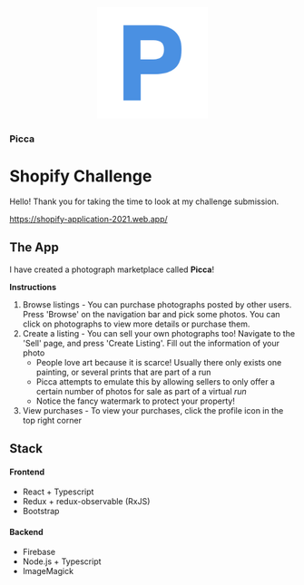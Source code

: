 <p align="center">
    <img height='196' src="design/export/Logo256.png">
    <h3>Picca</h3>
</p>

# Shopify Challenge

Hello! Thank you for taking the time to look at my challenge submission.

https://shopify-application-2021.web.app/

## The App

I have created a photograph marketplace called **Picca**!

**Instructions**
1. Browse listings - You can purchase photographs posted by other users. Press 'Browse' on the navigation bar and pick some photos. You can click on photographs to view more details or purchase them.
2. Create a listing - You can sell your own photographs too! Navigate to the 'Sell' page, and press 'Create Listing'. Fill out the information of your photo
   * People love art because it is scarce! Usually there only exists one painting, or several prints that are part of a run
   * Picca attempts to emulate this by allowing sellers to only offer a certain number of photos for sale as part of a virtual *run*
   * Notice the fancy watermark to protect your property!
3. View purchases - To view your purchases, click the profile icon in the top right corner

## Stack

#### Frontend
* React + Typescript
* Redux + redux-observable (RxJS)
* Bootstrap

#### Backend
* Firebase
* Node.js + Typescript
* ImageMagick